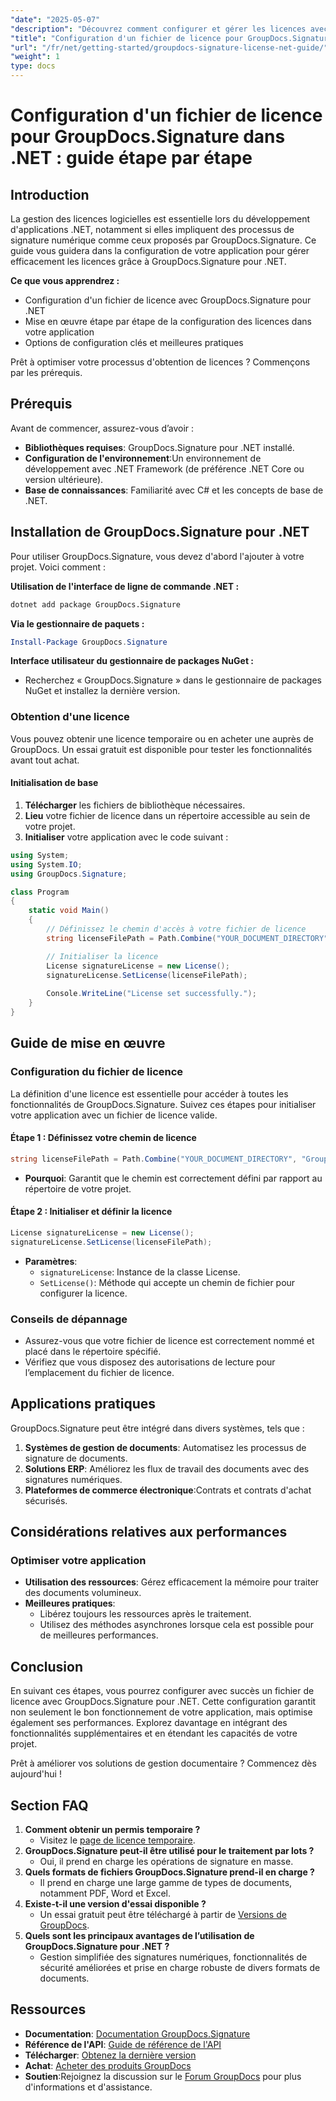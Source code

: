 ```yaml
---
"date": "2025-05-07"
"description": "Découvrez comment configurer et gérer les licences avec GroupDocs.Signature pour .NET. Ce guide complet couvre toutes les étapes, de l'installation à la configuration des licences."
"title": "Configuration d'un fichier de licence pour GroupDocs.Signature dans .NET &#58; guide étape par étape"
"url": "/fr/net/getting-started/groupdocs-signature-license-net-guide/"
"weight": 1
type: docs
---
```

# Configuration d'un fichier de licence pour GroupDocs.Signature dans .NET : guide étape par étape

## Introduction
La gestion des licences logicielles est essentielle lors du développement d'applications .NET, notamment si elles impliquent des processus de signature numérique comme ceux proposés par GroupDocs.Signature. Ce guide vous guidera dans la configuration de votre application pour gérer efficacement les licences grâce à GroupDocs.Signature pour .NET.

**Ce que vous apprendrez :**
- Configuration d'un fichier de licence avec GroupDocs.Signature pour .NET
- Mise en œuvre étape par étape de la configuration des licences dans votre application
- Options de configuration clés et meilleures pratiques

Prêt à optimiser votre processus d'obtention de licences ? Commençons par les prérequis.

## Prérequis
Avant de commencer, assurez-vous d’avoir :
- **Bibliothèques requises**: GroupDocs.Signature pour .NET installé.
- **Configuration de l'environnement**:Un environnement de développement avec .NET Framework (de préférence .NET Core ou version ultérieure).
- **Base de connaissances**: Familiarité avec C# et les concepts de base de .NET.

## Installation de GroupDocs.Signature pour .NET
Pour utiliser GroupDocs.Signature, vous devez d'abord l'ajouter à votre projet. Voici comment :

**Utilisation de l'interface de ligne de commande .NET :**
```bash
dotnet add package GroupDocs.Signature
```

**Via le gestionnaire de paquets :**
```powershell
Install-Package GroupDocs.Signature
```

**Interface utilisateur du gestionnaire de packages NuGet :**
- Recherchez « GroupDocs.Signature » dans le gestionnaire de packages NuGet et installez la dernière version.

### Obtention d'une licence
Vous pouvez obtenir une licence temporaire ou en acheter une auprès de GroupDocs. Un essai gratuit est disponible pour tester les fonctionnalités avant tout achat.

#### Initialisation de base
1. **Télécharger** les fichiers de bibliothèque nécessaires.
2. **Lieu** votre fichier de licence dans un répertoire accessible au sein de votre projet.
3. **Initialiser** votre application avec le code suivant :

```csharp
using System;
using System.IO;
using GroupDocs.Signature;

class Program
{
    static void Main()
    {
        // Définissez le chemin d'accès à votre fichier de licence
        string licenseFilePath = Path.Combine("YOUR_DOCUMENT_DIRECTORY", "GroupDocs.license");

        // Initialiser la licence
        License signatureLicense = new License();
        signatureLicense.SetLicense(licenseFilePath);
        
        Console.WriteLine("License set successfully.");
    }
}
```

## Guide de mise en œuvre
### Configuration du fichier de licence
La définition d'une licence est essentielle pour accéder à toutes les fonctionnalités de GroupDocs.Signature. Suivez ces étapes pour initialiser votre application avec un fichier de licence valide.

#### Étape 1 : Définissez votre chemin de licence
```csharp
string licenseFilePath = Path.Combine("YOUR_DOCUMENT_DIRECTORY", "GroupDocs.license");
```
- **Pourquoi**: Garantit que le chemin est correctement défini par rapport au répertoire de votre projet.

#### Étape 2 : Initialiser et définir la licence
```csharp
License signatureLicense = new License();
signatureLicense.SetLicense(licenseFilePath);
```
- **Paramètres**:
  - `signatureLicense`: Instance de la classe License.
  - `SetLicense()`: Méthode qui accepte un chemin de fichier pour configurer la licence.

### Conseils de dépannage
- Assurez-vous que votre fichier de licence est correctement nommé et placé dans le répertoire spécifié.
- Vérifiez que vous disposez des autorisations de lecture pour l’emplacement du fichier de licence.

## Applications pratiques
GroupDocs.Signature peut être intégré dans divers systèmes, tels que :
1. **Systèmes de gestion de documents**: Automatisez les processus de signature de documents.
2. **Solutions ERP**: Améliorez les flux de travail des documents avec des signatures numériques.
3. **Plateformes de commerce électronique**:Contrats et contrats d'achat sécurisés.

## Considérations relatives aux performances
### Optimiser votre application
- **Utilisation des ressources**: Gérez efficacement la mémoire pour traiter des documents volumineux.
- **Meilleures pratiques**:
  - Libérez toujours les ressources après le traitement.
  - Utilisez des méthodes asynchrones lorsque cela est possible pour de meilleures performances.

## Conclusion
En suivant ces étapes, vous pourrez configurer avec succès un fichier de licence avec GroupDocs.Signature pour .NET. Cette configuration garantit non seulement le bon fonctionnement de votre application, mais optimise également ses performances. Explorez davantage en intégrant des fonctionnalités supplémentaires et en étendant les capacités de votre projet.

Prêt à améliorer vos solutions de gestion documentaire ? Commencez dès aujourd'hui !

## Section FAQ
1. **Comment obtenir un permis temporaire ?**
   - Visitez le [page de licence temporaire](https://purchase.groupdocs.com/temporary-license/).
2. **GroupDocs.Signature peut-il être utilisé pour le traitement par lots ?**
   - Oui, il prend en charge les opérations de signature en masse.
3. **Quels formats de fichiers GroupDocs.Signature prend-il en charge ?**
   - Il prend en charge une large gamme de types de documents, notamment PDF, Word et Excel.
4. **Existe-t-il une version d'essai disponible ?**
   - Un essai gratuit peut être téléchargé à partir de [Versions de GroupDocs](https://releases.groupdocs.com/signature/net/).
5. **Quels sont les principaux avantages de l’utilisation de GroupDocs.Signature pour .NET ?**
   - Gestion simplifiée des signatures numériques, fonctionnalités de sécurité améliorées et prise en charge robuste de divers formats de documents.

## Ressources
- **Documentation**: [Documentation GroupDocs.Signature](https://docs.groupdocs.com/signature/net/)
- **Référence de l'API**: [Guide de référence de l'API](https://reference.groupdocs.com/signature/net/)
- **Télécharger**: [Obtenez la dernière version](https://releases.groupdocs.com/signature/net/)
- **Achat**: [Acheter des produits GroupDocs](https://purchase.groupdocs.com/buy)
- **Soutien**:Rejoignez la discussion sur le [Forum GroupDocs](https://forum.groupdocs.com/c/signature/) pour plus d'informations et d'assistance.